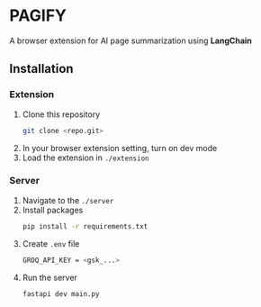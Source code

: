 # PAGIFY
A browser extension for AI page summarization using **LangChain**

## Installation
### Extension
1. Clone this repository
    ```bash
    git clone <repo.git>
    ```
2. In your browser extension setting, turn on dev mode
3. Load the extension in `./extension`

### Server
1. Navigate to the `./server`
2. Install packages
    ```bash
    pip install -r requirements.txt
    ```
3. Create `.env` file
    ```bash
    GROQ_API_KEY = <gsk_...>
    ```
4. Run the server
    ```bash
    fastapi dev main.py
    ```